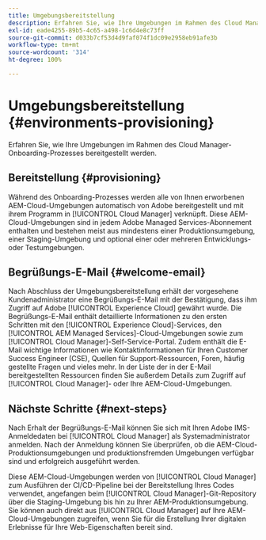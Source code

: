 ```yaml
---
title: Umgebungsbereitstellung
description: Erfahren Sie, wie Ihre Umgebungen im Rahmen des Cloud Manager-Onboarding-Prozesses bereitgestellt werden.
exl-id: eade4255-89b5-4c65-a498-1c6d4e8c73ff
source-git-commit: d033b7cf53d4d9faf074f1dc09e2958eb91afe3b
workflow-type: tm+mt
source-wordcount: '314'
ht-degree: 100%

---
```



# Umgebungsbereitstellung {#environments-provisioning}

Erfahren Sie, wie Ihre Umgebungen im Rahmen des Cloud Manager-Onboarding-Prozesses bereitgestellt werden.

## Bereitstellung {#provisioning}

Während des Onboarding-Prozesses werden alle von Ihnen erworbenen AEM-Cloud-Umgebungen automatisch von Adobe bereitgestellt und mit ihrem Programm in [!UICONTROL Cloud Manager] verknüpft. Diese AEM-Cloud-Umgebungen sind in jedem Adobe Managed Services-Abonnement enthalten und bestehen meist aus mindestens einer Produktionsumgebung, einer Staging-Umgebung und optional einer oder mehreren Entwicklungs- oder Testumgebungen.

## Begrüßungs-E-Mail {#welcome-email}

Nach Abschluss der Umgebungsbereitstellung erhält der vorgesehene Kundenadministrator eine Begrüßungs-E-Mail mit der Bestätigung, dass ihm Zugriff auf Adobe [!UICONTROL Experience Cloud] gewährt wurde. Die Begrüßungs-E-Mail enthält detaillierte Informationen zu den ersten Schritten mit den [!UICONTROL Experience Cloud]-Services, den [!UICONTROL AEM Managed Services]-Cloud-Umgebungen sowie zum [!UICONTROL Cloud Manager]-Self-Service-Portal. Zudem enthält die E-Mail wichtige Informationen wie Kontaktinformationen für Ihren Customer Success Engineer (CSE), Quellen für Support-Ressourcen, Foren, häufig gestellte Fragen und vieles mehr. In der Liste der in der E-Mail bereitgestellten Ressourcen finden Sie außerdem Details zum Zugriff auf [!UICONTROL Cloud Manager]- oder Ihre AEM-Cloud-Umgebungen.

## Nächste Schritte {#next-steps}

Nach Erhalt der Begrüßungs-E-Mail können Sie sich mit Ihren Adobe IMS-Anmeldedaten bei [!UICONTROL Cloud Manager] als Systemadministrator anmelden. Nach der Anmeldung können Sie überprüfen, ob die AEM-Cloud-Produktionsumgebungen und produktionsfremden Umgebungen verfügbar sind und erfolgreich ausgeführt werden.

Diese AEM-Cloud-Umgebungen werden von [!UICONTROL Cloud Manager] zum Ausführen der CI/CD-Pipeline bei der Bereitstellung Ihres Codes verwendet, angefangen beim [!UICONTROL Cloud Manager]-Git-Repository über die Staging-Umgebung bis hin zu Ihrer AEM-Produktionsumgebung. Sie können auch direkt aus [!UICONTROL Cloud Manager] auf Ihre AEM-Cloud-Umgebungen zugreifen, wenn Sie für die Erstellung Ihrer digitalen Erlebnisse für Ihre Web-Eigenschaften bereit sind.
